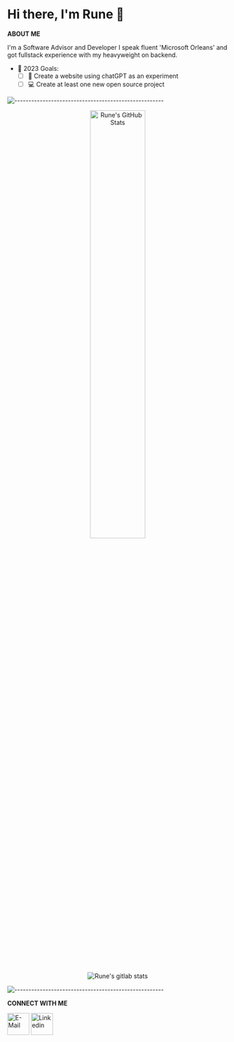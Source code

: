 # Hi there, I'm Rune 👋

**ABOUT ME**

I'm a Software Advisor and Developer
I speak fluent 'Microsoft Orleans' and got fullstack experience with my heavyweight on backend. 

- 🥅 2023 Goals:
  - [ ] 📄 Create a website using chatGPT as an experiment
  - [ ] 💻 Create at least one new open source project

![-----------------------------------------------------](https://raw.githubusercontent.com/andreasbm/readme/master/assets/lines/aqua.png)

<div align="center">

<img width="50%" alt="Rune's GitHub Stats" src="https://github-readme-stats.vercel.app/api?username=runenilsenoe&&theme=react-dark&show_icons=true&hide_border=true&bg_color=0d1117&title_color=22eded&icon_color=22eded&text_color=cacaca&color=22eded&border_radius=0&count_private=true" />

![Rune's gitlab stats](https://gitlab-readme-stats.vercel.app/api?username=runenilsenoe&theme=dark&show_icons=true)


</div>

![-----------------------------------------------------](https://raw.githubusercontent.com/andreasbm/readme/master/assets/lines/aqua.png)

**CONNECT WITH ME**

[<img title="E-Mail" height=50px src="https://mailmeteor.com/logos/assets/SVG/Gmail_Logo.svg" />][mail]
[<img title="Linkedin" height=50px src="https://cdn.jsdelivr.net/gh/devicons/devicon/icons/linkedin/linkedin-original.svg" />][linkedin]

<!-- Socials links -->

[linkedin]: https://www.linkedin.com/in/runenilsenoe/
[mail]: mailto:rune@skytechnorge.com
[stackoverflow]: https://stackoverflow.com/users/12206312
